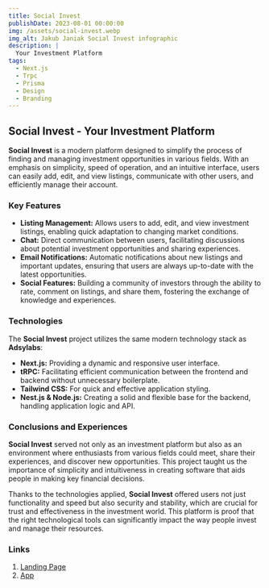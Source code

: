 ```yaml
---
title: Social Invest
publishDate: 2023-08-01 00:00:00
img: /assets/social-invest.webp
img_alt: Jakub Janiak Social Invest infographic
description: |
  Your Investment Platform
tags:
  - Next.js
  - Trpc
  - Prisma
  - Design
  - Branding
---
```


## Social Invest - Your Investment Platform

**Social Invest** is a modern platform designed to simplify the process of finding and managing investment opportunities in various fields. With an emphasis on simplicity, speed of operation, and an intuitive interface, users can easily add, edit, and view listings, communicate with other users, and efficiently manage their account.

### Key Features

- **Listing Management:** Allows users to add, edit, and view investment listings, enabling quick adaptation to changing market conditions.
- **Chat:** Direct communication between users, facilitating discussions about potential investment opportunities and sharing experiences.
- **Email Notifications:** Automatic notifications about new listings and important updates, ensuring that users are always up-to-date with the latest opportunities.
- **Social Features:** Building a community of investors through the ability to rate, comment on listings, and share them, fostering the exchange of knowledge and experiences.

### Technologies

The **Social Invest** project utilizes the same modern technology stack as **Adsylabs**:

- **Next.js:** Providing a dynamic and responsive user interface.
- **tRPC:** Facilitating efficient communication between the frontend and backend without unnecessary boilerplate.
- **Tailwind CSS:** For quick and effective application styling.
- **Nest.js & Node.js:** Creating a solid and flexible base for the backend, handling application logic and API.

### Conclusions and Experiences

**Social Invest** served not only as an investment platform but also as an environment where enthusiasts from various fields could meet, share their experiences, and discover new opportunities. This project taught us the importance of simplicity and intuitiveness in creating software that aids people in making key financial decisions.

Thanks to the technologies applied, **Social Invest** offered users not just functionality and speed but also security and stability, which are crucial for trust and effectiveness in the investment world. This platform is proof that the right technological tools can significantly impact the way people invest and manage their resources.

### Links

1. [Landing Page](https://socialinvest.pl/)
2. [App](https://app.socialinvest.pl/)

